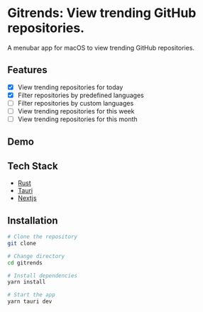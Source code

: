 # Gitrends: View trending GitHub repositories.

A menubar app for macOS to view trending GitHub repositories.

## Features

- [x] View trending repositories for today
- [x] Filter repositories by predefined languages
- [ ] Filter repositories by custom languages
- [ ] View trending repositories for this week
- [ ] View trending repositories for this month

## Demo

## Tech Stack

- [Rust](https://www.rust-lang.org/)
- [Tauri](https://tauri.app/)
- [Nextjs](https://nextjs.org/)

## Installation

```bash
# Clone the repository
git clone

# Change directory
cd gitrends

# Install dependencies
yarn install

# Start the app
yarn tauri dev
```